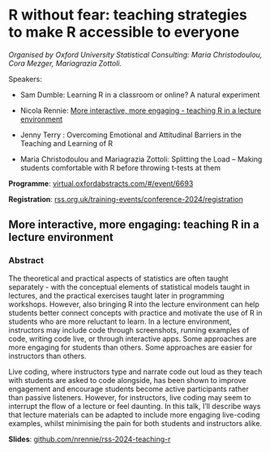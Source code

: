 # R without fear: teaching strategies to make R accessible to everyone

*Organised by Oxford University Statistical Consulting: Maria Christodoulou, Cora Mezger, Mariagrazia Zottoli.*

Speakers:

* Sam Dumble: Learning R in a classroom or online? A natural experiment

* Nicola Rennie: [More interactive, more engaging - teaching R in a lecture environment](https://nrennie.rbind.io/rss-2024-teaching-r/)

* Jenny Terry : Overcoming Emotional and Attitudinal Barriers in the Teaching and Learning of R

* Maria Christodoulou and Mariagrazia Zottoli: Splitting the Load – Making students comfortable with R before throwing t-tests at them

**Programme**: [virtual.oxfordabstracts.com/#/event/6693](https://virtual.oxfordabstracts.com/#/event/6693/program?session=92655&s=1037)

**Registration**: [rss.org.uk/training-events/conference-2024/registration](https://rss.org.uk/training-events/conference-2024/registration/)


## More interactive, more engaging: teaching R in a lecture environment

### Abstract

The theoretical and practical aspects of statistics are often taught separately - with the conceptual elements of statistical models taught in lectures, and the practical exercises taught later in programming workshops. However, also bringing R into the lecture environment can help students better connect concepts with practice and motivate the use of R in students who are more reluctant to learn. In a lecture environment, instructors may include code through screenshots, running examples of code, writing code live, or through interactive apps. Some approaches are more engaging for students than others. Some approaches are easier for instructors than others. 

Live coding, where instructors type and narrate code out loud as they teach with students are asked to code alongside, has been shown to improve engagement and encourage students become active participants rather than passive listeners. However,  for instructors, live coding may seem to interrupt the flow of a lecture or feel daunting. In this talk, I’ll describe ways that lecture materials can be adapted to include more engaging live-coding examples, whilst minimising the pain for both students and instructors alike.

**Slides**: [github.com/nrennie/rss-2024-teaching-r](https://github.com/nrennie/rss-2024-teaching-r)
